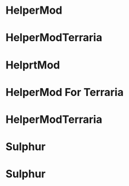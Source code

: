 # HelperMod
# HelperModTerraria
# HelprtMod
# HelperMod For Terraria
# HelperModTerraria
# Sulphur
# Sulphur
